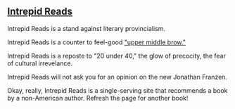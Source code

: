 ## [Intrepid Reads](http://intrepidreads.herokuapp.com)

Intrepid Reads is a stand against literary provincialism. 

Intrepid Reads is a counter to feel-good ["upper middle brow."](http://theamericanscholar.org/upper-middle-brow/#.UynMyF5sjO0)

Intrepid Reads is a reposte to "20 under 40," the glow of precocity, the fear of cultural irrevelance. 

Intrepid Reads will not ask you for an opinion on the new Jonathan Franzen.

Okay, really, Intrepid Reads is a single-serving site that recommends a book by a non-American author. Refresh the page for another book!
